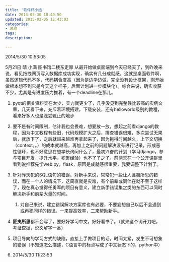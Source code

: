 ```yaml
---
title: '软件杯小结'
date: 2014-05-30 10:49:50
updated: 2015-02-05 12:43:03
categories: 
- 总结
tags:
description:

---
```


<!--more-->

2014/5/30 10:53:05

5月21日 晴 小满 图书馆二楼东走廊
从最开始做桌面端到今天已经天了，到昨晚来说，看见拖拽网页写入数据库成功实现，确实有几分成就感，这就是桌面软件啊，虽然逻辑代码不多，代码耦合度高（因为是边学边做，完全没有设计框架，刚开始做根本想不到它是今天这个样子，后面计划进一步模块化）。综合来说，确实收获不少，尤其是有进度压力推着，有一个deadline在那儿。

1. pyqt的相关资料实在太少，实力就更少了，几乎没见到完整性比较高的实例文章，几天看下来，充斥着环境搭建，下载安装，还有helloworld级别的教程，看来好多人也是浅尝辄止的地步

2. 要不是有时间限制，估计我也会畏难，想要放一放，想起之前看django的教程，因为中文教程有些旧，代码规模扩大之后，排查错误很难，多次尝试无果后，就放下了，之后就越来越难再拿起来了，因为拖得时间越久，上下文切换（context。。）的成本就越高，再加上之前的问题解决没有进行记录，形成恶性循环，也不好意思在想学长询问什么了，最初兴奋的计划（学习django，参与项目开发，提升水平，积累经验）也不了了之了。前两天在一个公开课群里看到说推荐先学web.py，flask，原因是成就感很重要，我要调整下计划了。
3. 针对昨天犯的SQL语句的错误。对新手来说，常常犯一些让人匪夷所思的错误，而在一个人的情况下，这简直就是灾难，有个前辈或同伴在就不至于这样了，现在真心觉得任勇军的项目有意义，建立新手错误集之类的东西可以同时解决新手和前辈大量的时间。
    1. 对自己来说，建立错误解决方案库也有必要，不要妄想自己以后不会遇到或再犯同样的错误。一来提高效率，二来帮助新手。
4. **匪夷所思**都不会写了，要好好学习中文，好好看书了。（就来这个词开刀吧，考证查据，说文解字一番）
5. 项目导向的学习方式的缺陷，直接上手做项目的话，时间太紧，发生不可想象的错误（不知道怎么描述，C语言中的标点写成了中文状态下的，python中）
6. 2014/5/30 11:23:53

